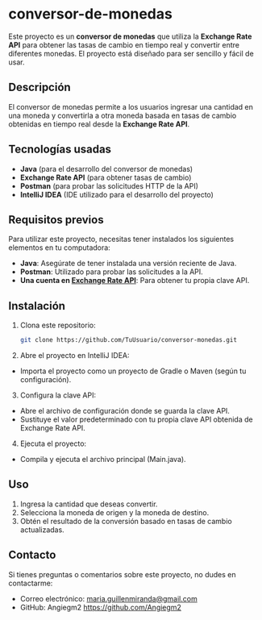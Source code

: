# conversor-de-monedas
Este proyecto es un **conversor de monedas** que utiliza la **Exchange Rate API** para obtener las tasas de cambio en tiempo real y convertir entre diferentes monedas. El proyecto está diseñado para ser sencillo y fácil de usar.

## Descripción
El conversor de monedas permite a los usuarios ingresar una cantidad en una moneda y convertirla a otra moneda basada en tasas de cambio obtenidas en tiempo real desde la **Exchange Rate API**.

## Tecnologías usadas
- **Java** (para el desarrollo del conversor de monedas)
- **Exchange Rate API** (para obtener tasas de cambio)
- **Postman** (para probar las solicitudes HTTP de la API)
- **IntelliJ IDEA** (IDE utilizado para el desarrollo del proyecto)

## Requisitos previos
Para utilizar este proyecto, necesitas tener instalados los siguientes elementos en tu computadora:

- **Java**: Asegúrate de tener instalada una versión reciente de Java.
- **Postman**: Utilizado para probar las solicitudes a la API.
- **Una cuenta en [Exchange Rate API](https://www.exchangerate-api.com/)**: Para obtener tu propia clave API.

## Instalación
1. Clona este repositorio:
   ```bash
   git clone https://github.com/TuUsuario/conversor-monedas.git
   
2. Abre el proyecto en IntelliJ IDEA:
* Importa el proyecto como un proyecto de Gradle o Maven (según tu configuración).

3. Configura la clave API:
* Abre el archivo de configuración donde se guarda la clave API.
* Sustituye el valor predeterminado con tu propia clave API obtenida de Exchange Rate API.

4. Ejecuta el proyecto:
* Compila y ejecuta el archivo principal (Main.java).

## Uso
1. Ingresa la cantidad que deseas convertir.
2. Selecciona la moneda de origen y la moneda de destino.
3. Obtén el resultado de la conversión basado en tasas de cambio actualizadas.

## Contacto  

Si tienes preguntas o comentarios sobre este proyecto, no dudes en contactarme:  
- Correo electrónico: maria.guillenmiranda@gmail.com  
- GitHub: Angiegm2 https://github.com/Angiegm2
